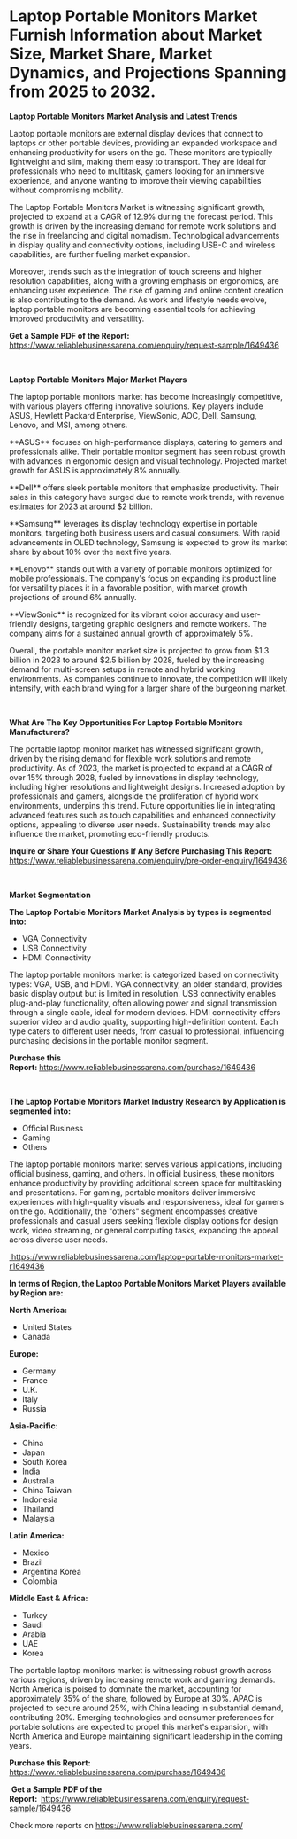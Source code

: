 <p><h1>Laptop Portable Monitors Market Furnish Information about Market Size, Market Share, Market Dynamics, and Projections Spanning from 2025 to 2032.</h1></p><p><strong>Laptop Portable Monitors Market Analysis and Latest Trends</strong></p>
<p><p>Laptop portable monitors are external display devices that connect to laptops or other portable devices, providing an expanded workspace and enhancing productivity for users on the go. These monitors are typically lightweight and slim, making them easy to transport. They are ideal for professionals who need to multitask, gamers looking for an immersive experience, and anyone wanting to improve their viewing capabilities without compromising mobility.</p><p>The Laptop Portable Monitors Market is witnessing significant growth, projected to expand at a CAGR of 12.9% during the forecast period. This growth is driven by the increasing demand for remote work solutions and the rise in freelancing and digital nomadism. Technological advancements in display quality and connectivity options, including USB-C and wireless capabilities, are further fueling market expansion. </p><p>Moreover, trends such as the integration of touch screens and higher resolution capabilities, along with a growing emphasis on ergonomics, are enhancing user experience. The rise of gaming and online content creation is also contributing to the demand. As work and lifestyle needs evolve, laptop portable monitors are becoming essential tools for achieving improved productivity and versatility.</p></p>
<p><strong>Get a Sample PDF of the Report:&nbsp;</strong> <a href="https://www.reliablebusinessarena.com/enquiry/request-sample/1649436?utm_campaign=1871&utm_medium=2&utm_source=Github&utm_content=ia&utm_term=09042025&utm_id=laptop-portable-monitors">https://www.reliablebusinessarena.com/enquiry/request-sample/1649436</a></p>
<p>&nbsp;</p>
<p><strong>Laptop Portable Monitors Major Market Players</strong></p>
<p><p>The laptop portable monitors market has become increasingly competitive, with various players offering innovative solutions. Key players include ASUS, Hewlett Packard Enterprise, ViewSonic, AOC, Dell, Samsung, Lenovo, and MSI, among others. </p><p>**ASUS** focuses on high-performance displays, catering to gamers and professionals alike. Their portable monitor segment has seen robust growth with advances in ergonomic design and visual technology. Projected market growth for ASUS is approximately 8% annually.</p><p>**Dell** offers sleek portable monitors that emphasize productivity. Their sales in this category have surged due to remote work trends, with revenue estimates for 2023 at around $2 billion.</p><p>**Samsung** leverages its display technology expertise in portable monitors, targeting both business users and casual consumers. With rapid advancements in OLED technology, Samsung is expected to grow its market share by about 10% over the next five years.</p><p>**Lenovo** stands out with a variety of portable monitors optimized for mobile professionals. The company's focus on expanding its product line for versatility places it in a favorable position, with market growth projections of around 6% annually.</p><p>**ViewSonic** is recognized for its vibrant color accuracy and user-friendly designs, targeting graphic designers and remote workers. The company aims for a sustained annual growth of approximately 5%.</p><p>Overall, the portable monitor market size is projected to grow from $1.3 billion in 2023 to around $2.5 billion by 2028, fueled by the increasing demand for multi-screen setups in remote and hybrid working environments. As companies continue to innovate, the competition will likely intensify, with each brand vying for a larger share of the burgeoning market.</p></p>
<p>&nbsp;</p>
<p><strong>What Are The Key Opportunities For Laptop Portable Monitors Manufacturers?</strong></p>
<p><p>The portable laptop monitor market has witnessed significant growth, driven by the rising demand for flexible work solutions and remote productivity. As of 2023, the market is projected to expand at a CAGR of over 15% through 2028, fueled by innovations in display technology, including higher resolutions and lightweight designs. Increased adoption by professionals and gamers, alongside the proliferation of hybrid work environments, underpins this trend. Future opportunities lie in integrating advanced features such as touch capabilities and enhanced connectivity options, appealing to diverse user needs. Sustainability trends may also influence the market, promoting eco-friendly products.</p></p>
<p><strong>Inquire or Share Your Questions If Any Before Purchasing This Report:</strong> <a href="https://www.reliablebusinessarena.com/enquiry/pre-order-enquiry/1649436?utm_campaign=1871&utm_medium=2&utm_source=Github&utm_content=ia&utm_term=09042025&utm_id=laptop-portable-monitors">https://www.reliablebusinessarena.com/enquiry/pre-order-enquiry/1649436</a></p>
<p>&nbsp;</p>
<p><strong>Market Segmentation</strong></p>
<p><strong>The Laptop Portable Monitors Market Analysis by types is segmented into:</strong></p>
<p><ul><li>VGA Connectivity</li><li>USB Connectivity</li><li>HDMI Connectivity</li></ul></p>
<p><p>The laptop portable monitors market is categorized based on connectivity types: VGA, USB, and HDMI. VGA connectivity, an older standard, provides basic display output but is limited in resolution. USB connectivity enables plug-and-play functionality, often allowing power and signal transmission through a single cable, ideal for modern devices. HDMI connectivity offers superior video and audio quality, supporting high-definition content. Each type caters to different user needs, from casual to professional, influencing purchasing decisions in the portable monitor segment.</p></p>
<p><strong>Purchase this Report:&nbsp;</strong><a href="https://www.reliablebusinessarena.com/purchase/1649436?utm_campaign=1871&utm_medium=2&utm_source=Github&utm_content=ia&utm_term=09042025&utm_id=laptop-portable-monitors">https://www.reliablebusinessarena.com/purchase/1649436</a></p>
<p>&nbsp;</p>
<p><strong>The Laptop Portable Monitors Market Industry Research by Application is segmented into:</strong></p>
<p><ul><li>Official Business</li><li>Gaming</li><li>Others</li></ul></p>
<p><p>The laptop portable monitors market serves various applications, including official business, gaming, and others. In official business, these monitors enhance productivity by providing additional screen space for multitasking and presentations. For gaming, portable monitors deliver immersive experiences with high-quality visuals and responsiveness, ideal for gamers on the go. Additionally, the "others" segment encompasses creative professionals and casual users seeking flexible display options for design work, video streaming, or general computing tasks, expanding the appeal across diverse user needs.</p></p>
<p><a href="https://www.reliablebusinessarena.com/laptop-portable-monitors-market-r1649436?utm_campaign=1871&utm_medium=2&utm_source=Github&utm_content=ia&utm_term=09042025&utm_id=laptop-portable-monitors">&nbsp;https://www.reliablebusinessarena.com/laptop-portable-monitors-market-r1649436</a></p>
<p><strong>In terms of Region, the Laptop Portable Monitors Market Players available by Region are:</strong></p>
<p>
    <p> <strong> North America: </strong>
        <ul>
            <li>United States</li>
            <li>Canada</li>
        </ul>
        </p> 
    <p> <strong> Europe: </strong>
        <ul>
            <li>Germany</li>
            <li>France</li>
            <li>U.K.</li>
            <li>Italy</li>
            <li>Russia</li>
        </ul>
        </p> 
    <p> <strong> Asia-Pacific: </strong>
        <ul>
            <li>China</li>
            <li>Japan</li>
            <li>South Korea</li>
            <li>India</li>
            <li>Australia</li>
            <li>China Taiwan</li>
            <li>Indonesia</li>
            <li>Thailand</li>
            <li>Malaysia</li>
        </ul>
        </p> 
    <p> <strong> Latin America: </strong>
        <ul>
            <li>Mexico</li>
            <li>Brazil</li>
            <li>Argentina Korea</li>
            <li>Colombia</li>
        </ul>
        </p> 
    <p> <strong> Middle East & Africa: </strong>
        <ul>
            <li>Turkey</li>
            <li>Saudi</li>
            <li>Arabia</li>
            <li>UAE</li>
            <li>Korea</li>
        </ul>
    </p>
    </p>
<p><p>The portable laptop monitors market is witnessing robust growth across various regions, driven by increasing remote work and gaming demands. North America is poised to dominate the market, accounting for approximately 35% of the share, followed by Europe at 30%. APAC is projected to secure around 25%, with China leading in substantial demand, contributing 20%. Emerging technologies and consumer preferences for portable solutions are expected to propel this market's expansion, with North America and Europe maintaining significant leadership in the coming years.</p></p>
<p><strong>Purchase this Report: </strong><a href="https://www.reliablebusinessarena.com/purchase/1649436?utm_campaign=1871&utm_medium=2&utm_source=Github&utm_content=ia&utm_term=09042025&utm_id=laptop-portable-monitors">https://www.reliablebusinessarena.com/purchase/1649436</a></p>
<p>&nbsp;<strong>Get a Sample PDF of the Report:&nbsp;&nbsp;</strong><a href="https://www.reliablebusinessarena.com/enquiry/request-sample/1649436?utm_campaign=1871&utm_medium=2&utm_source=Github&utm_content=ia&utm_term=09042025&utm_id=laptop-portable-monitors">https://www.reliablebusinessarena.com/enquiry/request-sample/1649436</a></p>
<p><strong></strong></p>
<p>Check more reports on <a href="https://www.reliablebusinessarena.com/?utm_campaign=1871&utm_medium=2&utm_source=Github&utm_content=ia&utm_term=09042025&utm_id=laptop-portable-monitors">https://www.reliablebusinessarena.com/</a></p>